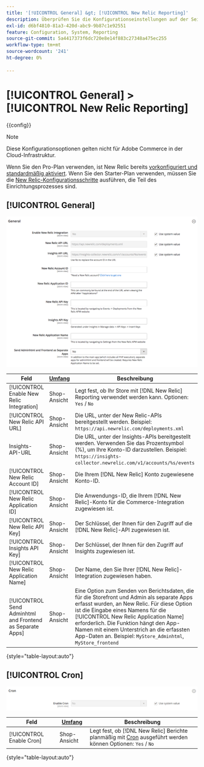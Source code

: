 ```yaml
---
title: '[!UICONTROL General] &gt; [!UICONTROL New Relic Reporting]'
description: Überprüfen Sie die Konfigurationseinstellungen auf der Seite [!UICONTROL General] &gt; [!UICONTROL New Relic Reporting] des Commerce Admin-Bereichs.
exl-id: d6bf4810-81a3-420d-abc9-9b87c1e92551
feature: Configuration, System, Reporting
source-git-commit: 5a4417373f6dc720e8e14f883c27348a475ec255
workflow-type: tm+mt
source-wordcount: '241'
ht-degree: 0%

---
```


# [!UICONTROL General] > [!UICONTROL New Relic Reporting]

{{config}}

>[!NOTE]
>Diese Konfigurationsoptionen gelten nicht für Adobe Commerce in der Cloud-Infrastruktur.
>
>Wenn Sie den Pro-Plan verwenden, ist New Relic bereits [vorkonfiguriert und standardmäßig aktiviert](https://experienceleague.adobe.com/docs/commerce-cloud-service/user-guide/monitor/new-relic/new-relic-service.html). Wenn Sie den Starter-Plan verwenden, müssen Sie die [New Relic-Konfigurationsschritte](https://experienceleague.adobe.com/docs/commerce-cloud-service/user-guide/monitor/new-relic/account-management.html#configure-new-relic-for-starter-environment) ausführen, die Teil des Einrichtungsprozesses sind.

## [!UICONTROL General]

![Allgemein](./assets/new-relic-reporting-general.png)<!-- zoom -->

<!-- [General](https://experienceleague.adobe.com/en/docs/commerce-admin/start/reporting/new-relic-reporting) -->

| Feld | [Umfang](../../getting-started/websites-stores-views.md#scope-settings) | Beschreibung |
|--- |--- |--- |
| [!UICONTROL Enable New Relic Integration] | Shop-Ansicht | Legt fest, ob Ihr Store mit [!DNL New Relic] Reporting verwendet werden kann. Optionen: `Yes` / `No` |
| [!UICONTROL New Relic API URL] | Shop-Ansicht | Die URL, unter der New Relic-APIs bereitgestellt werden. Beispiel: `https://api.newrelic.com/deployments.xml` |
| Insights-API-URL | Shop-Ansicht | Die URL, unter der Insights-APIs bereitgestellt werden. Verwenden Sie das Prozentsymbol (%), um Ihre Konto-ID darzustellen. Beispiel: `https://insights-collector.newrelic.com/v1/accounts/%s/events` |
| [!UICONTROL New Relic Account ID] | Shop-Ansicht | Die Ihrem [!DNL New Relic] Konto zugewiesene Konto-ID. |
| [!UICONTROL New Relic Application ID] | Shop-Ansicht | Die Anwendungs-ID, die Ihrem [!DNL New Relic]-Konto für die Commerce-Integration zugewiesen ist. |
| [!UICONTROL New Relic API Key] | Shop-Ansicht | Der Schlüssel, der Ihnen für den Zugriff auf die [!DNL New Relic]-API zugewiesen ist. |
| [!UICONTROL Insights API Key] | Shop-Ansicht | Der Schlüssel, der Ihnen für den Zugriff auf Insights zugewiesen ist. |
| [!UICONTROL New Relic Application Name] | Shop-Ansicht | Der Name, den Sie Ihrer [!DNL New Relic]-Integration zugewiesen haben. |
| [!UICONTROL Send Adminhtml and Frontend as Separate Apps] | Shop-Ansicht | Eine Option zum Senden von Berichtsdaten, die für die Storefront und Admin als separate Apps erfasst wurden, an New Relic. Für diese Option ist die Eingabe eines Namens für die [!UICONTROL New Relic Application Name] erforderlich. Die Funktion hängt den App-Namen mit einem Unterstrich an die erfassten App-Daten an. Beispiel: `MyStore_Adminhtml`, `MyStore_frontend` |

{style="table-layout:auto"}

## [!UICONTROL Cron]

![Cron](./assets/new-relic-reporting-cron.png)<!-- zoom -->

<!-- Cron](https://experienceleague.adobe.com/en/docs/commerce-admin/systems/tools/cron) -->

| Feld | [Umfang](../../getting-started/websites-stores-views.md#scope-settings) | Beschreibung |
|--- |--- |--- |
| [!UICONTROL Enable Cron] | Shop-Ansicht | Legt fest, ob [!DNL New Relic] Berichte planmäßig mit [Cron](../../systems/cron.md) ausgeführt werden können Optionen: `Yes` / `No` |

{style="table-layout:auto"}
